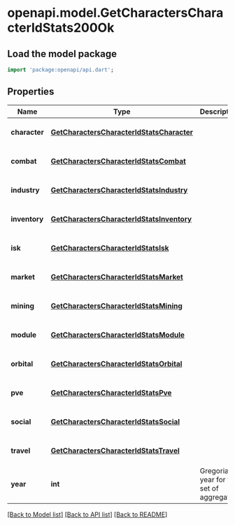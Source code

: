 # openapi.model.GetCharactersCharacterIdStats200Ok

## Load the model package
```dart
import 'package:openapi/api.dart';
```

## Properties
Name | Type | Description | Notes
------------ | ------------- | ------------- | -------------
**character** | [**GetCharactersCharacterIdStatsCharacter**](GetCharactersCharacterIdStatsCharacter.md) |  | [optional] [default to null]
**combat** | [**GetCharactersCharacterIdStatsCombat**](GetCharactersCharacterIdStatsCombat.md) |  | [optional] [default to null]
**industry** | [**GetCharactersCharacterIdStatsIndustry**](GetCharactersCharacterIdStatsIndustry.md) |  | [optional] [default to null]
**inventory** | [**GetCharactersCharacterIdStatsInventory**](GetCharactersCharacterIdStatsInventory.md) |  | [optional] [default to null]
**isk** | [**GetCharactersCharacterIdStatsIsk**](GetCharactersCharacterIdStatsIsk.md) |  | [optional] [default to null]
**market** | [**GetCharactersCharacterIdStatsMarket**](GetCharactersCharacterIdStatsMarket.md) |  | [optional] [default to null]
**mining** | [**GetCharactersCharacterIdStatsMining**](GetCharactersCharacterIdStatsMining.md) |  | [optional] [default to null]
**module** | [**GetCharactersCharacterIdStatsModule**](GetCharactersCharacterIdStatsModule.md) |  | [optional] [default to null]
**orbital** | [**GetCharactersCharacterIdStatsOrbital**](GetCharactersCharacterIdStatsOrbital.md) |  | [optional] [default to null]
**pve** | [**GetCharactersCharacterIdStatsPve**](GetCharactersCharacterIdStatsPve.md) |  | [optional] [default to null]
**social** | [**GetCharactersCharacterIdStatsSocial**](GetCharactersCharacterIdStatsSocial.md) |  | [optional] [default to null]
**travel** | [**GetCharactersCharacterIdStatsTravel**](GetCharactersCharacterIdStatsTravel.md) |  | [optional] [default to null]
**year** | **int** | Gregorian year for this set of aggregates | [default to null]

[[Back to Model list]](../README.md#documentation-for-models) [[Back to API list]](../README.md#documentation-for-api-endpoints) [[Back to README]](../README.md)


